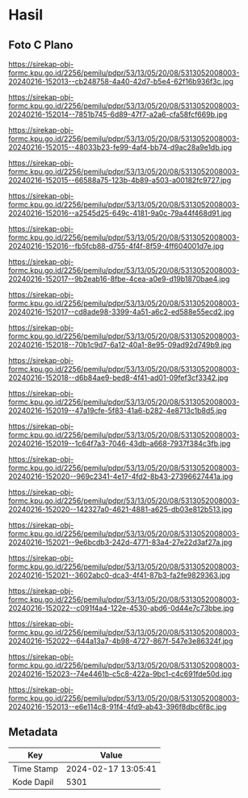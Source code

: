 # Hasil

## Foto C Plano

https://sirekap-obj-formc.kpu.go.id/2256/pemilu/pdpr/53/13/05/20/08/5313052008003-20240216-152013--cb248758-4a40-42d7-b5e4-62f16b936f3c.jpg

https://sirekap-obj-formc.kpu.go.id/2256/pemilu/pdpr/53/13/05/20/08/5313052008003-20240216-152014--7851b745-6d89-47f7-a2a6-cfa58fcf669b.jpg

https://sirekap-obj-formc.kpu.go.id/2256/pemilu/pdpr/53/13/05/20/08/5313052008003-20240216-152015--48033b23-fe99-4af4-bb74-d9ac28a9e1db.jpg

https://sirekap-obj-formc.kpu.go.id/2256/pemilu/pdpr/53/13/05/20/08/5313052008003-20240216-152015--66588a75-123b-4b89-a503-a00182fc9727.jpg

https://sirekap-obj-formc.kpu.go.id/2256/pemilu/pdpr/53/13/05/20/08/5313052008003-20240216-152016--a2545d25-649c-4181-9a0c-79a44f468d91.jpg

https://sirekap-obj-formc.kpu.go.id/2256/pemilu/pdpr/53/13/05/20/08/5313052008003-20240216-152016--fb5fcb88-d755-4f4f-8f59-4ff604001d7e.jpg

https://sirekap-obj-formc.kpu.go.id/2256/pemilu/pdpr/53/13/05/20/08/5313052008003-20240216-152017--9b2eab16-8fbe-4cea-a0e9-d19b1870bae4.jpg

https://sirekap-obj-formc.kpu.go.id/2256/pemilu/pdpr/53/13/05/20/08/5313052008003-20240216-152017--cd8ade98-3399-4a51-a6c2-ed588e55ecd2.jpg

https://sirekap-obj-formc.kpu.go.id/2256/pemilu/pdpr/53/13/05/20/08/5313052008003-20240216-152018--70b1c9d7-6a12-40a1-8e95-09ad92d749b9.jpg

https://sirekap-obj-formc.kpu.go.id/2256/pemilu/pdpr/53/13/05/20/08/5313052008003-20240216-152018--d6b84ae9-bed8-4f41-ad01-09fef3cf3342.jpg

https://sirekap-obj-formc.kpu.go.id/2256/pemilu/pdpr/53/13/05/20/08/5313052008003-20240216-152019--47a19cfe-5f83-41a6-b282-4e8713c1b8d5.jpg

https://sirekap-obj-formc.kpu.go.id/2256/pemilu/pdpr/53/13/05/20/08/5313052008003-20240216-152019--1c64f7a3-7046-43db-a668-7937f384c3fb.jpg

https://sirekap-obj-formc.kpu.go.id/2256/pemilu/pdpr/53/13/05/20/08/5313052008003-20240216-152020--969c2341-4e17-4fd2-8b43-27396627441a.jpg

https://sirekap-obj-formc.kpu.go.id/2256/pemilu/pdpr/53/13/05/20/08/5313052008003-20240216-152020--142327a0-4621-4881-a625-db03e812b513.jpg

https://sirekap-obj-formc.kpu.go.id/2256/pemilu/pdpr/53/13/05/20/08/5313052008003-20240216-152021--9e6bcdb3-242d-4771-83a4-27e22d3af27a.jpg

https://sirekap-obj-formc.kpu.go.id/2256/pemilu/pdpr/53/13/05/20/08/5313052008003-20240216-152021--3602abc0-dca3-4f41-87b3-fa2fe9829363.jpg

https://sirekap-obj-formc.kpu.go.id/2256/pemilu/pdpr/53/13/05/20/08/5313052008003-20240216-152022--c091f4a4-122e-4530-abd6-0d44e7c73bbe.jpg

https://sirekap-obj-formc.kpu.go.id/2256/pemilu/pdpr/53/13/05/20/08/5313052008003-20240216-152022--644a13a7-4b98-4727-867f-547e3e86324f.jpg

https://sirekap-obj-formc.kpu.go.id/2256/pemilu/pdpr/53/13/05/20/08/5313052008003-20240216-152023--74e4461b-c5c8-422a-9bc1-c4c691fde50d.jpg

https://sirekap-obj-formc.kpu.go.id/2256/pemilu/pdpr/53/13/05/20/08/5313052008003-20240216-152013--e6e114c8-91f4-4fd9-ab43-396f8dbc6f8c.jpg


## Metadata

| Key        | Value               |
| ---------- | ------------------- |
| Time Stamp | 2024-02-17 13:05:41 |
| Kode Dapil | 5301                |



